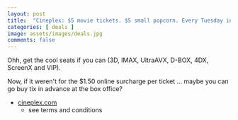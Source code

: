 ```yaml
---
layout: post
title:  "Cineplex: $5 movie tickets. $5 small popcorn. Every Tuesday in February 2024."
categories: [ deals ]
image: assets/images/deals.jpg
comments: false
---
```


Ohh, get the cool seats if you can (3D, IMAX, UltraAVX, D-BOX, 4DX, ScreenX and VIP).

Now, if it weren't for the $1.50 online surcharge per ticket ... maybe you can go buy tix in advance at the box office?

- [cineplex.com](https://www.cineplex.com/promos/tuesday)
    - see terms and conditions





